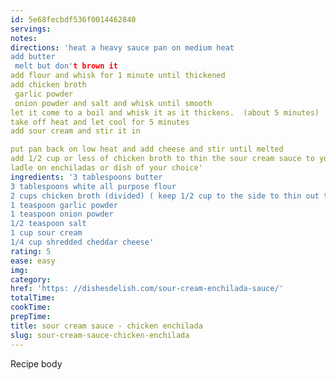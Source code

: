 ```yaml
---
id: 5e68fecbdf536f0014462840
servings:
notes:
directions: 'heat a heavy sauce pan on medium heat
add butter
 melt but don't brown it
add flour and whisk for 1 minute until thickened
add chicken broth
 garlic powder
 onion powder and salt and whisk until smooth
let it come to a boil and whisk it as it thickens.  (about 5 minutes)
take off heat and let cool for 5 minutes
add sour cream and stir it in

put pan back on low heat and add cheese and stir until melted
add 1/2 cup or less of chicken broth to thin the sour cream sauce to your liking
ladle on enchiladas or dish of your choice'
ingredients: '3 tablespoons butter
3 tablespoons white all purpose flour
2 cups chicken broth (divided) ( keep 1/2 cup to the side to thin out the sauce to your liking - so you may not use the whole 2 cups)
1 teaspoon garlic powder
1 teaspoon onion powder
1/2 teaspoon salt
1 cup sour cream
1/4 cup shredded cheddar cheese'
rating: 5
ease: easy
img:
category:
href: 'https: //dishesdelish.com/sour-cream-enchilada-sauce/'
totalTime:
cookTime:
prepTime:
title: sour cream sauce - chicken enchilada
slug: sour-cream-sauce-chicken-enchilada
---
```

Recipe body